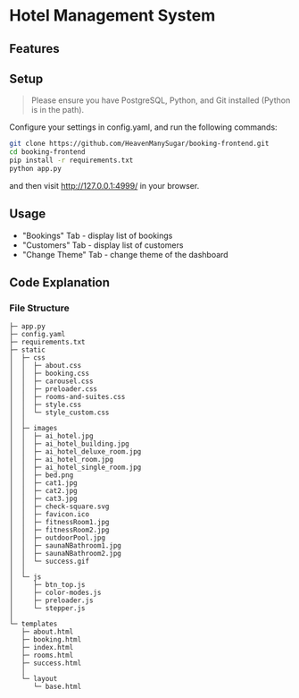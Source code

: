 # Hotel Management System

## Features


## Setup

> Please ensure you have PostgreSQL, Python, and Git installed (Python is in the path).

Configure your settings in config.yaml, and run the following commands:

```bash
git clone https://github.com/HeavenManySugar/booking-frontend.git
cd booking-frontend
pip install -r requirements.txt
python app.py
```

and then visit http://127.0.0.1:4999/ in your browser.

## Usage

- "Bookings" Tab - display list of bookings
- "Customers" Tab - display list of customers
- "Change Theme" Tab - change theme of the dashboard

## Code Explanation

### File Structure
```
├─ app.py
├─ config.yaml
├─ requirements.txt
├─ static
│  ├─ css
│  │  ├─ about.css
│  │  ├─ booking.css
│  │  ├─ carousel.css
│  │  ├─ preloader.css
│  │  ├─ rooms-and-suites.css
│  │  ├─ style.css
│  │  └─ style_custom.css
│  │
│  ├─ images
│  │  ├─ ai_hotel.jpg
│  │  ├─ ai_hotel_building.jpg
│  │  ├─ ai_hotel_deluxe_room.jpg
│  │  ├─ ai_hotel_room.jpg
│  │  ├─ ai_hotel_single_room.jpg
│  │  ├─ bed.png
│  │  ├─ cat1.jpg
│  │  ├─ cat2.jpg
│  │  ├─ cat3.jpg
│  │  ├─ check-square.svg
│  │  ├─ favicon.ico
│  │  ├─ fitnessRoom1.jpg
│  │  ├─ fitnessRoom2.jpg
│  │  ├─ outdoorPool.jpg
│  │  ├─ saunaNBathroom1.jpg
│  │  ├─ saunaNBathroom2.jpg
│  │  └─ success.gif
│  │
│  └─ js
│     ├─ btn_top.js
│     ├─ color-modes.js
│     ├─ preloader.js
│     └─ stepper.js
│
└─ templates
   ├─ about.html
   ├─ booking.html
   ├─ index.html
   ├─ rooms.html
   ├─ success.html
   │
   └─ layout
      └─ base.html
```